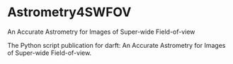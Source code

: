 # Astrometry4SWFOV
An Accurate Astrometry for Images of Super-wide Field-of-view 

The Python script publication for darft: An Accurate Astrometry for Images of Super-wide Field-of-view.
